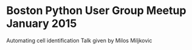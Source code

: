 # Boston Python User Group Meetup January 2015
Automating cell identification
Talk given by Milos Miljkovic